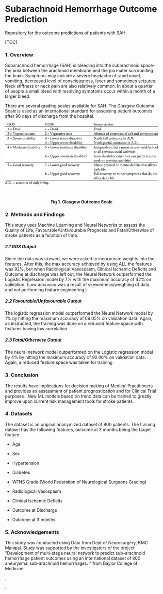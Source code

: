 # Subarachnoid Hemorrhage Outcome Prediction

Repository for the outcome predictions of patients with SAH. 

[TOC]



### 1. Overview

Subarachnoid hemorrhage (SAH) is bleeding into the subarachnoid space- the area between the arachnoid membrane and the pia mater surrounding the brain. Symptoms may include a severe headache of rapid onset, vomiting, decreased level of consciousness, fever and sometimes seizures. Neck stiffness or neck pain are also relatively common. In about a quarter of people a small bleed with resolving symptoms occur within a month of a larger bleed.

There are several grading scales available for SAH. The Glasgow Outcome Scale is used as an international standard for assessing patient outcomes after 90 days of discharge from the hospital.



![](Others/Glasgow-outcome-scale-GOS-and-Glasgow-outcome-scale-extended-GOSE.png)

​<p style="text-align: center;">**Fig 1. Glasgow Outcome Scale**</p>														

### 2. Methods and Findings

This study uses Machine Learning and Neural Networks to assess the Quality of Life, Favourable/Unfavourable Prognosis and Fatal/Otherwise of stroke patients as a function of time. 

##### 2.1 GOS Output

Since the data was skewed, we were asked to incorporate weights into the features. After this, the max accuracy achieved by using ALL the features was 92%, but when Radiological Vasospasm, Clinical Ischemic Deficits and Outcome at discharge was left out, the Neural Network outperformed the Logistic Regression model by 7% with the maximum accuracy of 42% on validation. (Low accuracy was a result of skewedness/weighting of data and not performing feature engineering.)

##### 2.2 Favourable/Unfavourable Output

The logistic regression model outperformed the Neural Network model by 1% by hitting the maximum accuracy of 69.05% on validation data. Again, as instructed, the training was done on a reduced feature space with features having low correlation.

##### 2.3 Fatal/Otherwise Output

The neural network model outperformed on the Logistic regression model by 4% by hitting the maximum accuracy of 92.06% on validation data. Again, a reduced feature space was taken for training.



### 3. Conclusion

The results have implications for decision making of Medical Practitioners and provides an assessment of patient prognostication and for Clinical Trial purposes . New ML models based on trend data can be trained to greatly improve upon current risk management tools for stroke patients.

### 4. Datasets

The dataset is an original anonymized dataset of 800 patients. The training dataset has the following features, outcome at 3 months being the target feature.

- Age
- Sex 
- Hypertension 
- Diabetes
- WFNS Grade (World Federation of Neurological Surgeons Grading)
- Radiological Vasospasm
- Clinical Ischemic Deficits
- Outcome at Discharge

- Outcome at 3 months



### 5. Acknowledgements

This study was conducted using Data from Dept of Neurosurgery, KMC Manipal. Study was supported by the investigators of the project "Development of multi-stage neural network to predict sub-arachnoid hemorrhage patient outcomes using an international dataset of 800 aneurysmal sub-arachnoid hemorrhages. " from Baylor College of Medicine.









.

.